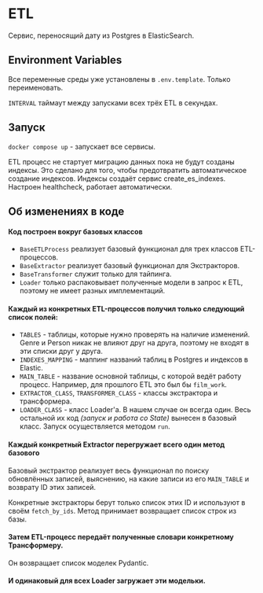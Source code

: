 
# ETL

Сервис, переносящий дату из Postgres в ElasticSearch.


## Environment Variables

Все переменные среды уже установлены в `.env.template`. Только переименовать.

`INTERVAL` таймаут между запусками всех трёх ETL в секундах.
## Запуск

`docker compose up` - запускает все сервисы.

ETL процесс не стартует миграцию данных пока не будут созданы индексы.
Это сделано для того, чтобы предотвратить автоматическое создание индексов.
Индексы создаёт сервис create_es_indexes. Настроен healthcheck, работает автоматически.

## Об изменениях в коде

#### Код построен вокруг базовых классов
- `BaseETLProcess` реализует базовый функционал для трех классов ETL-процессов. 
- `BaseExtractor` реализует базовый функционал для Экстракторов.
- `BaseTransformer` служит только для тайпинга.
- `Loader` только распаковывает полученные модели в запрос к ETL, поэтому не имеет разных имплементаций.

#### Каждый из конкретных ETL-процессов получил только следующий список полей:
- `TABLES` - таблицы, которые нужно проверять на наличие изменений. Genre и Person никак не влияют друг на друга, поэтому не входят в эти списки друг у друга.
- `INDEXES_MAPPING` - маппинг названий таблиц в Postgres и индексов в Elastic.
- `MAIN_TABLE` - название основной таблицы, с которой ведёт работу процесс. Например, для прошлого ETL это был бы `film_work`.
- `EXTRACTOR_CLASS`, `TRANSFORMER_CLASS` - классы экстрактора и трансформера.
- `LOADER_CLASS` - класс Loader'а. В нашем случае он всегда один.
Весь остальной их код _(запуск и работа со State)_ вынесен в базовый класс. Запуск осуществляется методом `run`.

#### Каждый конкретный Extractor перегружает всего один метод базового
Базовый экстрактор реализует весь функционал по поиску обновлённых записей, выяснению, на какие записи из его `MAIN_TABLE` и возврату ID этих записей.

Конкретные экстракторы берут только список этих ID и используют в своём `fetch_by_ids`. Метод принимает возвращает список строк из базы.


#### Затем ETL-процесс передаёт полученные словари конкретному Трансформеру.
Он возвращает список моделек Pydantic.

#### И одинаковый для всех Loader загружает эти модельки.